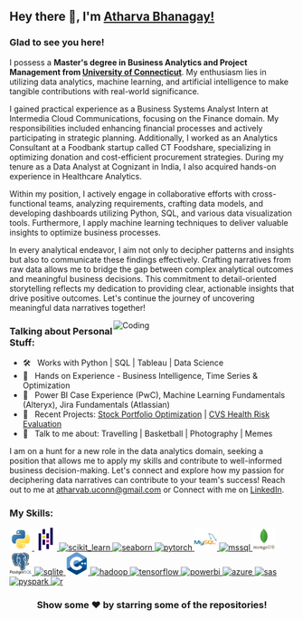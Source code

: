 ## Hey there 👋, I'm [Atharva Bhanagay!](https://github.com/Atharva-Bhanagay)

### Glad to see you here! 

I possess a **Master's degree in Business Analytics and Project Management from [University of Connecticut](https://uconn.edu/)**. My enthusiasm lies in utilizing data analytics, machine learning, and artificial intelligence to make tangible contributions with real-world significance.

I gained practical experience as a Business Systems Analyst Intern at Intermedia Cloud Communications, focusing on the Finance domain. My responsibilities included enhancing financial processes and actively participating in strategic planning. Additionally, I worked as an Analytics Consultant at a Foodbank startup called CT Foodshare, specializing in optimizing donation and cost-efficient procurement strategies. During my tenure as a Data Analyst at Cognizant in India, I also acquired hands-on experience in Healthcare Analytics.

Within my position, I actively engage in collaborative efforts with cross-functional teams, analyzing requirements, crafting data models, and developing dashboards utilizing Python, SQL, and various data visualization tools. Furthermore, I apply machine learning techniques to deliver valuable insights to optimize business processes.

In every analytical endeavor, I aim not only to decipher patterns and insights but also to communicate these findings effectively. Crafting narratives from raw data allows me to bridge the gap between complex analytical outcomes and meaningful business decisions. This commitment to detail-oriented storytelling reflects my dedication to providing clear, actionable insights that drive positive outcomes. Let's continue the journey of uncovering meaningful data narratives together!

<img align="right" alt="Coding" width="320" src=https://cdn.dribbble.com/users/1059583/screenshots/4171367/coding-freak.gif>

### Talking about Personal Stuff:

- 🛠 &nbsp; Works with Python | SQL | Tableau | Data Science
- 🚀 &nbsp; Hands on Experience - Business Intelligence, Time Series & Optimization
- 🏅 &nbsp; Power BI Case Experience (PwC), Machine Learning Fundamentals (Alteryx), Jira Fundamentals (Atlassian) 
- 🎯 &nbsp; Recent Projects: [Stock Portfolio Optimization](https://github.com/Atharva-Bhanagay/Portfolio-Optimization-Model) | [CVS Health Risk Evaluation](https://github.com/Atharva-Bhanagay/ISODS-NLP-Risk-Evaluation) 
- 👾 &nbsp; Talk to me about: Travelling | Basketball | Photography | Memes

I am on a hunt for a new role in the data analytics domain, seeking a position that allows me to apply my skills and contribute to well-informed business decision-making. Let's connect and explore how my passion for deciphering data narratives can contribute to your team's success! Reach out to me at atharvab.uconn@gmail.com or Connect with me on [LinkedIn](https://www.linkedin.com/in/atharvabhanagay/).

### My Skills:
<p align="left"> <a href="https://www.python.org" target="_blank" rel="noreferrer"> <img src="https://raw.githubusercontent.com/devicons/devicon/master/icons/python/python-original.svg" alt="python" width="40" height="40"/> </a> <a href="https://pandas.pydata.org/" target="_blank" rel="noreferrer"> <img src="https://raw.githubusercontent.com/devicons/devicon/2ae2a900d2f041da66e950e4d48052658d850630/icons/pandas/pandas-original.svg" alt="pandas" width="40" height="40"/> </a> <a href="https://scikit-learn.org/" target="_blank" rel="noreferrer"> <img src="https://upload.wikimedia.org/wikipedia/commons/0/05/Scikit_learn_logo_small.svg" alt="scikit_learn" width="40" height="40"/> </a> <a href="https://seaborn.pydata.org/" target="_blank" rel="noreferrer"> <img src="https://seaborn.pydata.org/_images/logo-mark-lightbg.svg" alt="seaborn" width="40" height="40"/> </a> <a href="https://pytorch.org/" target="_blank" rel="noreferrer"> <img src="https://www.vectorlogo.zone/logos/pytorch/pytorch-icon.svg" alt="pytorch" width="40" height="40"/> </a> <a href="https://www.mysql.com/" target="_blank" rel="noreferrer"> <img src="https://raw.githubusercontent.com/devicons/devicon/master/icons/mysql/mysql-original-wordmark.svg" alt="mysql" width="40" height="40"/> </a> <a href="https://www.microsoft.com/en-us/sql-server" target="_blank" rel="noreferrer"> <img src="https://www.svgrepo.com/show/303229/microsoft-sql-server-logo.svg" alt="mssql" width="40" height="40"/> </a> <a href="https://www.mongodb.com/" target="_blank" rel="noreferrer"> <img src="https://raw.githubusercontent.com/devicons/devicon/master/icons/mongodb/mongodb-original-wordmark.svg" alt="mongodb" width="40" height="40"/> </a> <a href="https://www.postgresql.org" target="_blank" rel="noreferrer"> <img src="https://raw.githubusercontent.com/devicons/devicon/master/icons/postgresql/postgresql-original-wordmark.svg" alt="postgresql" width="40" height="40"/> </a> <a href="https://www.sqlite.org/" target="_blank" rel="noreferrer"> <img src="https://www.vectorlogo.zone/logos/sqlite/sqlite-icon.svg" alt="sqlite" width="40" height="40"/> </a> <a href="https://www.w3schools.com/cpp/" target="_blank" rel="noreferrer"> <img src="https://raw.githubusercontent.com/devicons/devicon/master/icons/cplusplus/cplusplus-original.svg" alt="cplusplus" width="40" height="40"/> </a> <a href="https://hadoop.apache.org/" target="_blank" rel="noreferrer"> <img src="https://www.vectorlogo.zone/logos/apache_hadoop/apache_hadoop-icon.svg" alt="hadoop" width="40" height="40"/> </a> <a href="https://www.tensorflow.org" target="_blank" rel="noreferrer"> <img src="https://www.vectorlogo.zone/logos/tensorflow/tensorflow-icon.svg" alt="tensorflow" width="40" height="40"/> </a> <a href="https://powerbi.microsoft.com" target="_blank" rel="noreferrer"> <img src="https://www.vectorlogo.zone/logos/microsoft_powerbi/microsoft_powerbi-icon.svg" alt="powerbi" width="40" height="40"/> </a> <a href="https://azure.microsoft.com" target="_blank" rel="noreferrer"> <img src="https://www.vectorlogo.zone/logos/microsoft_azure/microsoft_azure-icon.svg" alt="azure" width="40" height="40"/> </a> <a href="https://www.sas.com" target="_blank" rel="noreferrer"> <img src="https://www.vectorlogo.zone/logos/sas/sas-icon.svg" alt="sas" width="40" height="40"/> </a> <a href="https://spark.apache.org/pySpark/" target="_blank" rel="noreferrer"> <img src="https://www.vectorlogo.zone/logos/apache_spark/apache_spark-icon.svg" alt="pyspark" width="40" height="40"/> </a> <a href="https://www.r-project.org" target="_blank" rel="noreferrer"> <img src="https://www.vectorlogo.zone/logos/r-project/r-project-icon.svg" alt="r" width="40" height="40"/> </a> 
</p>

<div align="center">

### Show some ❤️ by starring some of the repositories!

</div>
